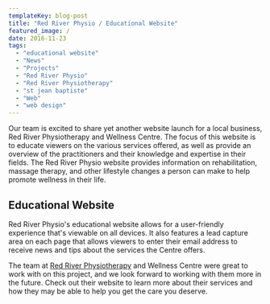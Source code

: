 ```yaml
---
templateKey: blog-post
title: "Red River Physio / Educational Website"
featured_image: /
date: 2016-11-23
tags:
  - "educational website"
  - "News"
  - "Projects"
  - "Red River Physio"
  - "Red River Physiotherapy"
  - "st jean baptiste"
  - "Web"
  - "web design"
---
```


Our team is excited to share yet another website launch for a local business, Red River Physiotherapy and Wellness Centre. The focus of this website is to educate viewers on the various services offered, as well as provide an overview of the practitioners and their knowledge and expertise in their fields. The Red River Physio website provides information on rehabilitation, massage therapy, and other lifestyle changes a person can make to help promote wellness in their life.

Educational Website
-------------------

Red River Physio's educational website allows for a user-friendly experience that's viewable on all devices. It also features a lead capture area on each page that allows viewers to enter their email address to receive news and tips about the services the Centre offers.

The team at [Red River Physiotherapy](http://rrphysio.com/) and Wellness Centre were great to work with on this project, and we look forward to working with them more in the future. Check out their website to learn more about their services and how they may be able to help you get the care you deserve.